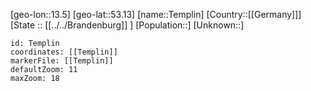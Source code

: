 ﻿---
location: [53.13,13.5]
mapzoom: [7,12] 
mapmarker: city 
type: City
tags:
- geo/City


SpocWebEntityId: 34807
isDeleted: false
confidential: public

---
[geo-lon::13.5]
[geo-lat::53.13]
[name::Templin]
[Country::[[Germany]]]
[State :: [[../../Brandenburg]] ]
[Population::]
[Unknown::]


```leaflet
id: Templin
coordinates: [[Templin]]
markerFile: [[Templin]]
defaultZoom: 11 
maxZoom: 18
```
